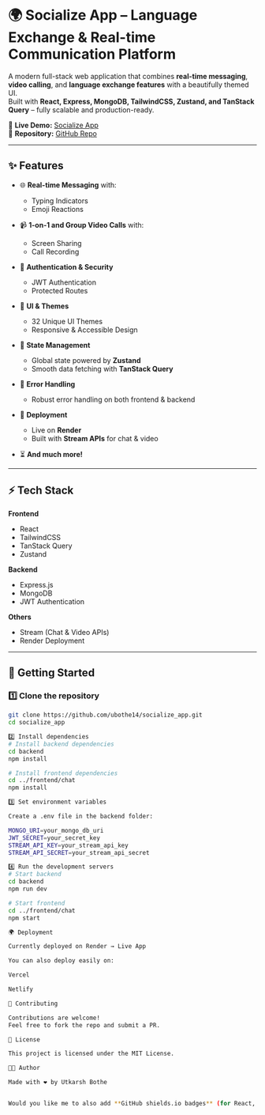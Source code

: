 # 🌍 Socialize App – Language Exchange & Real-time Communication Platform  

A modern full-stack web application that combines **real-time messaging**, **video calling**, and **language exchange features** with a beautifully themed UI.  
Built with **React, Express, MongoDB, TailwindCSS, Zustand, and TanStack Query** – fully scalable and production-ready.  

🔗 **Live Demo:** [Socialize App](https://socialize-app-dzyh.onrender.com/)  
📂 **Repository:** [GitHub Repo](https://github.com/ubothe14/socialize_app)  

---

## ✨ Features  

- 🌐 **Real-time Messaging** with:  
  - Typing Indicators  
  - Emoji Reactions  

- 📹 **1-on-1 and Group Video Calls** with:  
  - Screen Sharing  
  - Call Recording  

- 🔐 **Authentication & Security**  
  - JWT Authentication  
  - Protected Routes  

- 🎨 **UI & Themes**  
  - 32 Unique UI Themes  
  - Responsive & Accessible Design  

- 🧠 **State Management**  
  - Global state powered by **Zustand**  
  - Smooth data fetching with **TanStack Query**  

- 🚨 **Error Handling**  
  - Robust error handling on both frontend & backend  

- 🚀 **Deployment**  
  - Live on **Render**  
  - Built with **Stream APIs** for chat & video  

- ⏳ **And much more!**  

---

## ⚡ Tech Stack  

**Frontend**  
- React  
- TailwindCSS  
- TanStack Query  
- Zustand  

**Backend**  
- Express.js  
- MongoDB  
- JWT Authentication  

**Others**  
- Stream (Chat & Video APIs)  
- Render Deployment  

---

## 🚀 Getting Started  

### 1️⃣ Clone the repository  
```bash
git clone https://github.com/ubothe14/socialize_app.git
cd socialize_app

2️⃣ Install dependencies
# Install backend dependencies
cd backend
npm install

# Install frontend dependencies
cd ../frontend/chat
npm install

3️⃣ Set environment variables

Create a .env file in the backend folder:

MONGO_URI=your_mongo_db_uri
JWT_SECRET=your_secret_key
STREAM_API_KEY=your_stream_api_key
STREAM_API_SECRET=your_stream_api_secret

4️⃣ Run the development servers
# Start backend
cd backend
npm run dev

# Start frontend
cd ../frontend/chat
npm start

🌍 Deployment

Currently deployed on Render → Live App

You can also deploy easily on:

Vercel

Netlify

🤝 Contributing

Contributions are welcome!
Feel free to fork the repo and submit a PR.

📜 License

This project is licensed under the MIT License.

👨‍💻 Author

Made with ❤️ by Utkarsh Bothe


Would you like me to also add **GitHub shields.io badges** (for React, Express, MongoDB, Tailwind, Render deployment) at the top for a more professional touch?


